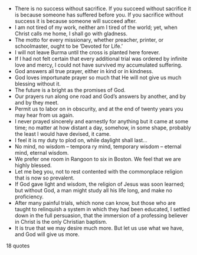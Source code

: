  - There is no success without sacrifice. If you succeed without sacrifice it is because someone has suffered before you. If you sacrifice without success it is because someone will succeed after.
 - I am not tired of my work, neither am I tired of the world; yet, when Christ calls me home, I shall go with gladness.
 - The motto for every missionary, whether preacher, printer, or schoolmaster, ought to be ‘Devoted for Life.’
 - I will not leave Burma until the cross is planted here forever.
 - If I had not felt certain that every additional trial was ordered by infinite love and mercy, I could not have survived my accumulated suffering.
 - God answers all true prayer, either in kind or in kindness.
 - God loves importunate prayer so much that He will not give us much blessing without it.
 - The future is a bright as the promises of God.
 - Our prayers run along one road and God’s answers by another, and by and by they meet.
 - Permit us to labor on in obscurity, and at the end of twenty years you may hear from us again.
 - I never prayed sincerely and earnestly for anything but it came at some time; no matter at how distant a day, somehow, in some shape, probably the least I would have devised, it came.
 - I feel it is my duty to plod on, while daylight shall last...
 - No mind, no wisdom – tempora ry mind, temporary wisdom – eternal mind, eternal wisdom.
 - We prefer one room in Rangoon to six in Boston. We feel that we are highly blessed.
 - Let me beg you, not to rest contented with the commonplace religion that is now so prevalent.
 - If God gave light and wisdom, the religion of Jesus was soon learned; but without God, a man might study all his life long, and make no proficiency.
 - After many painful trials, which none can know, but those who are taught to relinquish a system in which they had been educated, I settled down in the full persuasion, that the immersion of a professing believer in Christ is the only Christian baptism.
 - It is true that we may desire much more. But let us use what we have, and God will give us more.

18 quotes